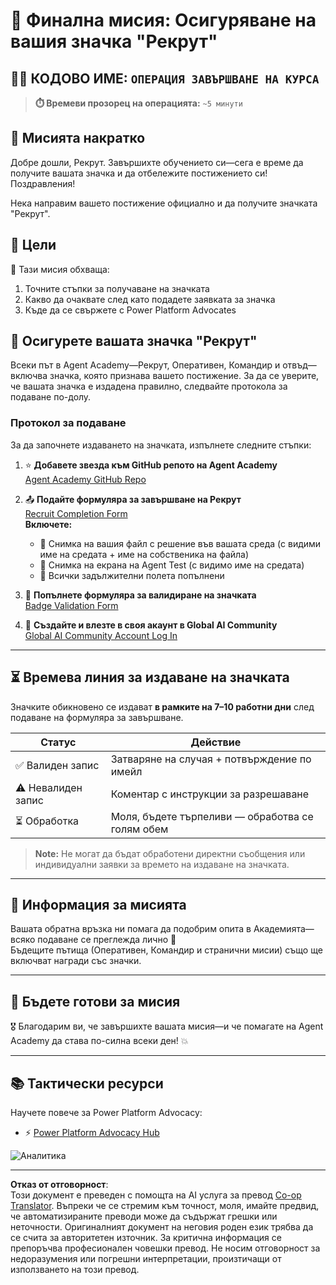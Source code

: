 <!--
CO_OP_TRANSLATOR_METADATA:
{
  "original_hash": "c309da91b8c84aad1ab6e8bbf25674df",
  "translation_date": "2025-10-21T00:05:58+00:00",
  "source_file": "docs/recruit/course-completion-badges-recruit/README.md",
  "language_code": "bg"
}
-->
# 🚨 Финална мисия: Осигуряване на вашия значка "Рекрут"

## 🕵️‍♂️ КОДОВО ИМЕ: `ОПЕРАЦИЯ ЗАВЪРШВАНЕ НА КУРСА`

> **⏱️ Времеви прозорец на операцията:** `~5 минути`  

## 🎯 Мисията накратко

Добре дошли, Рекрут. Завършихте обучението си—сега е време да получите вашата значка и да отбележите постижението си! Поздравления!  

Нека направим вашето постижение официално и да получите значката "Рекрут".

## 🔎 Цели

📖 Тази мисия обхваща:

1. Точните стъпки за получаване на значката
1. Какво да очаквате след като подадете заявката за значка
1. Къде да се свържете с Power Platform Advocates

## 🏅 Осигурете вашата значка "Рекрут"

Всеки път в Agent Academy—Рекрут, Оперативен, Командир и отвъд—включва значка, която признава вашето постижение. За да се уверите, че вашата значка е издадена правилно, следвайте протокола за подаване по-долу.

### Протокол за подаване

За да започнете издаването на значката, изпълнете следните стъпки:

1. ⭐ **Добавете звезда към GitHub репото на Agent Academy**  
   [Agent Academy GitHub Repo](https://github.com/microsoft/agent-academy)

1. 📤 **Подайте формуляра за завършване на Рекрут**  
   [Recruit Completion Form](https://aka.ms/agent-academy-recruit/badge)  
   **Включете:**
      * 📸 Снимка на вашия файл с решение във вашата среда (с видими име на средата + име на собственика на файла)
      * 📸 Снимка на екрана на Agent Test (с видимо име на средата)
      * 📝 Всички задължителни полета попълнени

1. 🧾 **Попълнете формуляра за валидиране на значката**  
   [Badge Validation Form](https://aka.ms/agent-academy-recruit/form)

1. 🔐 **Създайте и влезте в своя акаунт в Global AI Community**  
   [Global AI Community Account Log In](https://globalai.community/auth/login)

---

## ⏳ Времева линия за издаване на значката

Значките обикновено се издават **в рамките на 7–10 работни дни** след подаване на формуляра за завършване.

| Статус           | Действие                                  |
|------------------|-------------------------------------------|
| ✅ Валиден запис | Затваряне на случая + потвърждение по имейл |
| ⚠️ Невалиден запис | Коментар с инструкции за разрешаване       |
| ⏳ Обработка      | Моля, бъдете търпеливи — обработва се голям обем |

> **Note:** Не могат да бъдат обработени директни съобщения или индивидуални заявки за времето на издаване на значката.

---

## 🧠 Информация за мисията

Вашата обратна връзка ни помага да подобрим опита в Академията—всяко подаване се преглежда лично 💖  
Бъдещите пътища (Оперативен, Командир и странични мисии) също ще включват награди със значки.

---

## 📡 Бъдете готови за мисия

🎖 Благодарим ви, че завършихте вашата мисия—и че помагате на Agent Academy да става по-силна всеки ден! 💥

---

## 📚 Тактически ресурси

Научете повече за Power Platform Advocacy:

* ⚡ [Power Platform Advocacy Hub](https://aka.ms/power-advocates)

<img src="https://m365-visitor-stats.azurewebsites.net/agent-academy/recruit/final-mission" alt="Аналитика" />

---

**Отказ от отговорност**:  
Този документ е преведен с помощта на AI услуга за превод [Co-op Translator](https://github.com/Azure/co-op-translator). Въпреки че се стремим към точност, моля, имайте предвид, че автоматизираните преводи може да съдържат грешки или неточности. Оригиналният документ на неговия роден език трябва да се счита за авторитетен източник. За критична информация се препоръчва професионален човешки превод. Не носим отговорност за недоразумения или погрешни интерпретации, произтичащи от използването на този превод.